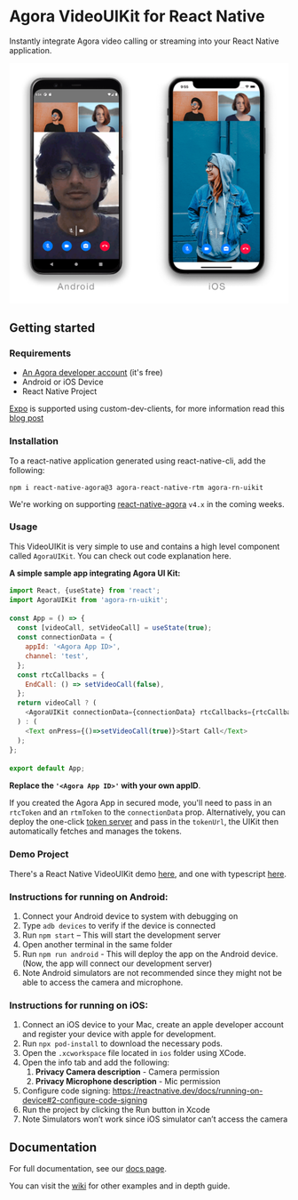 # Agora VideoUIKit for React Native
Instantly integrate Agora video calling or streaming into your React Native application.

![img](UI%20Kit.png)

## Getting started

### Requirements
- [An Agora developer account](https://www.agora.io/en/blog/how-to-get-started-with-agora?utm_source=github&utm_repo=ReactNative-UIKit) (it's free)
- Android or iOS Device
- React Native Project

[Expo](https://expo.dev/) is supported using custom-dev-clients, for more information read this [blog post](https://www.agora.io/en/blog/building-a-video-calling-app-using-the-agora-sdk-on-expo-react-native/)



### Installation
To a react-native application generated using react-native-cli, add the following:

```
npm i react-native-agora@3 agora-react-native-rtm agora-rn-uikit
```

We're working on supporting [react-native-agora](https://www.npmjs.com/package/react-native-agora) `v4.x` in the coming weeks.

### Usage

This VideoUIKit is very simple to use and contains a high level component called `AgoraUIKit`. You can check out code explanation here.

**A simple sample app integrating Agora UI Kit:**
```javascript
import React, {useState} from 'react';
import AgoraUIKit from 'agora-rn-uikit';

const App = () => {
  const [videoCall, setVideoCall] = useState(true);
  const connectionData = {
    appId: '<Agora App ID>',
    channel: 'test',
  };
  const rtcCallbacks = {
    EndCall: () => setVideoCall(false),
  };
  return videoCall ? (
    <AgoraUIKit connectionData={connectionData} rtcCallbacks={rtcCallbacks} />
  ) : (
    <Text onPress={()=>setVideoCall(true)}>Start Call</Text>
  );
};

export default App;
```

**Replace the `'<Agora App ID>'` with your own appID**.

If you created the Agora App in secured mode, you'll need to pass in an `rtcToken` and an `rtmToken` to the `connectionData` prop. Alternatively, you can deploy the one-click [token server](https://github.com/AgoraIO-Community/agora-token-service) and pass in the `tokenUrl`, the UIKit then automatically fetches and manages the tokens. 

### Demo Project
There's a React Native VideoUIKit demo [here](https://github.com/AgoraIO-Community/ReactNative-UIKit-example), and one with typescript [here](https://github.com/AgoraIO-Community/ReactNative-UIKit-example/tree/typescript).

### Instructions for running on Android:

1.  Connect your Android device to system with debugging on 
2.  Type `adb devices` to verify if the device is connected 
3.  Run `npm start` – This will start the development server 
4.  Open another terminal in the same folder 
5.  Run `npm run android` - This will deploy the app on the Android device. (Now, the app will connect our development server)
6.  Note Android simulators are not recommended since they might not be able to access the camera and microphone.

### Instructions for running on iOS:

1.  Connect an iOS device to your Mac, create an apple developer account and register your device with apple for development.
2.  Run `npx pod-install` to download the necessary pods.
3.  Open the `.xcworkspace` file located in `ios` folder using XCode.
4.  Open the info tab and add the following: 
    1.  **Privacy Camera description** - Camera permission
    2.  **Privacy Microphone description** - Mic permission
5.  Configure code signing: https://reactnative.dev/docs/running-on-device#2-configure-code-signing
6.  Run the project by clicking the Run button in Xcode 
7.  Note Simulators won’t work since iOS simulator can’t access the camera

## Documentation

For full documentation, see our [docs page](https://agoraio-community.github.io/VideoUIKit-ReactNative/).

You can visit the [wiki](https://github.com/AgoraIO-Community/VideoUIKit-ReactNative/wiki) for other examples and in depth guide.
